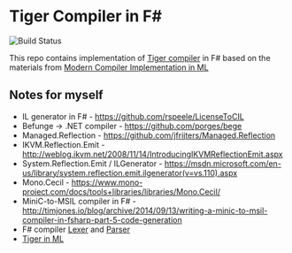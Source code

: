 Tiger Compiler in F#
====================================

![Build Status](https://github.com/sergey-tihon/Tiger/workflows/Build%20and%20test/badge.svg?branch=master)

This repo contains implementation of [Tiger compiler](https://www.lrde.epita.fr/~tiger/tiger.split/index.html#SEC_Contents) in F#
based on the materials from [Modern Compiler Implementation in ML](http://www.cs.princeton.edu/~appel/modern/ml/project.html)

Notes for myself
----------------

- IL generator in F# - https://github.com/rspeele/LicenseToCIL
- Befunge → .NET compiler - https://github.com/porges/bege
- Managed.Reflection - https://github.com/jfrijters/Managed.Reflection
- IKVM.Reflection.Emit - http://weblog.ikvm.net/2008/11/14/IntroducingIKVMReflectionEmit.aspx
- System.Reflection.Emit / ILGenerator - https://msdn.microsoft.com/en-us/library/system.reflection.emit.ilgenerator(v=vs.110).aspx
- Mono.Cecil - https://www.mono-project.com/docs/tools+libraries/libraries/Mono.Cecil/
- MiniC-to-MSIL compiler in F# - http://timjones.io/blog/archive/2014/09/13/writing-a-minic-to-msil-compiler-in-fsharp-part-5-code-generation
- F# compiler [Lexer](https://github.com/dotnet/fsharp/blob/master/src/fsharp/lex.fsl) and [Parser](https://github.com/dotnet/fsharp/blob/master/src/fsharp/pars.fsy)
- [Tiger in ML](https://github.com/steshaw/tiger-ml/)
